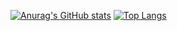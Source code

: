 [![Anurag's GitHub stats](https://github-readme-stats.vercel.app/api?username=guilherme-savio&count_private=true&theme=dark)](https://github.com/anuraghazra/github-readme-stats)
[![Top Langs](https://github-readme-stats.vercel.app/api/top-langs/?username=guilherme-savio&layout=compact&theme=dark)](https://github.com/anuraghazra/github-readme-stats)

